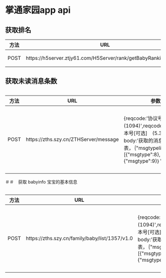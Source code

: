 # 掌通家园app api

## 获取排名
<table>
  <thead>
  <tr>
    <th>方法</th>
    <th>URL</th>
    <th>参数</th>
    <th>返回结果</th>
    <th>状态码</th>
  <tr>
  </thead>
  <tbody>
    <tr>
      <td>POST</td>
      <td>https://h5server.ztjy61.com/H5Server/rank/getBabyRanking/V2.0.0</td>
      <td>{studentId:''}</td>
      <td>{returncode":"10000","message":"操作成功","body":{...}}</td>
      <td>10000</td>
    </tr>
  </tbody>
<table>

## 获取未读消息条数　
<table>
  <thead>
  <tr>
    <th>方法</th>
    <th>URL</th>
    <th>参数</th>
    <th>返回结果</th>
    <th>状态码</th>
  <tr>
  </thead>
  <tbody>
    <tr>
      <td>POST</td>
      <td>https://zths.szy.cn/ZTHServer/message</td>
      <td>{reqcode:'协议号(1094)',reqcodeversion:'版本号[可选]　(5.3)'，＇body:'获取的消息类型列表，｛"msgtypelist":[{"msgtype":8},{"msgtype":9}｝'}</td>
      <td>{returncode":"10000","message":"操作成功","body":{"msgtypelist":[{"msgtype":8},{"msgtype":9}．．．}}
      {"returncode":"102","message":"cookie信息错误","body":{}}
      {"returncode":"0","message":"未知参数","body":{}}
      {"returncode":"101","message":"协议编号不能为空","body":{}}
      </td>
      <td>10000,102,0,101</td>
    </tr>
  </tbody>
<table>

＃＃　获取 babyinfo 宝宝的基本信息
<table>
  <thead>
  <tr>
    <th>方法</th>
    <th>URL</th>
    <th>参数</th>
    <th>返回结果</th>
    <th>状态码</th>
  <tr>
  </thead>
  <tbody>
    <tr>
      <td>POST</td>
      <td>https://zths.szy.cn/family/baby/list/1357/v1.0</td>
      <td>{reqcode:'协议号(1094)',reqcodeversion:'版本号[可选]　(5.3)'，＇body:'获取的消息类型列表，｛"msgtypelist":[{"msgtype":8},{"msgtype":9}｝'}</td>
      <td>{returncode":"10000","message":"操作成功","body":{"msgtypelist":[{"msgtype":8},{"msgtype":9}．．．}}
      {"returncode":"102","message":"cookie信息错误","body":{}}
      {"returncode":"0","message":"未知参数","body":{}}
      {"returncode":"101","message":"协议编号不能为空","body":{}}
      </td>
      <td>10000,102,0,101</td>
    </tr>
  </tbody>
<table>
